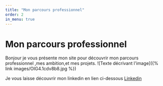 ```yaml
---
title: "Mon parcours professionnel"
order: 2
in_menu: true
---
```

# Mon parcours professionnel 

Bonjour je vous présente mon site pour découvrir mon parcours professionnel ,mes ambition,et mes projets.
![Texte décrivant l'image]({% link images/OIG4.1cdv8b8.jpg %})


Je vous laisse découvrir mon linkedin en lien ci-dessous
[Linkedin](https://www.linkedin.com/in/david-dell-aquila-/) 